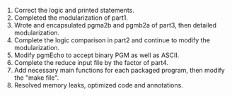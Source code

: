 1. Correct the logic and printed statements.
2. Completed the modularization of part1.
3. Wrote and encapsulated pgma2b and pgmb2a of part3, then detailed modularization.
4. Complete the logic comparison in part2 and continue to modify the modularization.
5. Modify pgmEcho to accept binary PGM as well as ASCII.
6. Complete the reduce input file by the factor of part4.
7. Add necessary main functions for each packaged program, then modify the "make file".
8. Resolved memory leaks, optimized code and annotations.